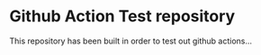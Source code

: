 # Github Action Test repository

This repository has been built in order to test out github actions...
